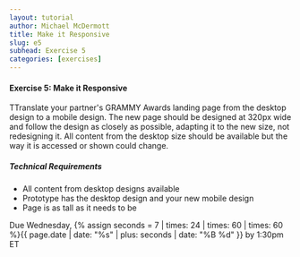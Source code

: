 ```yaml
---
layout: tutorial
author: Michael McDermott
title: Make it Responsive
slug: e5
subhead: Exercise 5
categories: [exercises]
---
```

#### Exercise 5: Make it Responsive
TTranslate your partner's GRAMMY Awards landing page from the desktop design to a mobile design. The new page should be designed at 320px wide and follow the design as closely as possible, adapting it to the new size, not redesigning it. All content from the desktop size should be available but the way it is accessed or shown could change.

##### Technical Requirements
* All content from desktop designs available
* Prototype has the desktop design and your new mobile design
* Page is as tall as it needs to be

<span class="due">Due Wednesday, {% assign seconds = 7 | times: 24 | times: 60 | times: 60 %}{{ page.date | date: "%s" | plus: seconds | date: "%B %d" }} by 1:30pm ET</span>